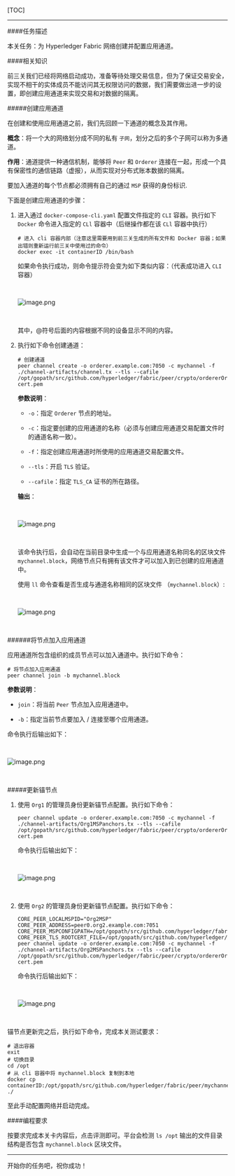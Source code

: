 [TOC]

---

####任务描述


本关任务：为 Hyperledger Fabric 网络创建并配置应用通道。


####相关知识

前三关我们已经将网络启动成功，准备等待处理交易信息，但为了保证交易安全，实现不相干的实体成员不能访问其无权限访问的数据，我们需要做出进一步的设置，即创建应用通道来实现交易和对数据的隔离。

#####创建应用通道

在创建和使用应用通道之前，我们先回顾一下通道的概念及其作用。

**概念**：将一个大的网络划分成不同的私有 `子网`，划分之后的多个子网可以称为多通道。

**作用**：通道提供一种通信机制，能够将 `Peer` 和 `Orderer` 连接在一起，形成一个具有保密性的通信链路（虚报），从而实现对分布式账本数据的隔离。

要加入通道的每个节点都必须拥有自己的通过 `MSP` 获得的身份标识.

下面是创建应用通道的步骤：

1. 进入通过 `docker-compose-cli.yaml` 配置文件指定的 `CLI` 容器。执行如下 `Docker` 命令进入指定的 `CLl` 容器中（后继操作都在该 `CLl` 容器中执行）

    ```shell
    # 进入 cli 容器内部（注意这里需要用到前三关生成的所有文件和 Docker 容器；如果出错则重新运行前三关中使用过的命令）
    docker exec -it containerID /bin/bash
    ```

    如果命令执行成功，则命令提示符会变为如下类似内容：（代表成功进入 `CLI` 容器）

    <br>

    ![image.png](https://ww1.sinaimg.cn/large/006alGmrgy1gbwdce8rlrj30r701s0ss.jpg)

    <br>

    其中，@符号后面的内容根据不同的设备显示不同的内容。

2. 执行如下命令创建通道：

    ```shell
    # 创建通道
    peer channel create -o orderer.example.com:7050 -c mychannel -f ./channel-artifacts/channel.tx --tls --cafile /opt/gopath/src/github.com/hyperledger/fabric/peer/crypto/ordererOrganizations/example.com/orderers/orderer.example.com/msp/tlscacerts/tlsca.example.com-cert.pem
    ```

    **参数说明**：

    - `-o`：指定 `Orderer` 节点的地址。

    - `-c`：指定要创建的应用通道的名称（必须与创建应用通道交易配置文件时的通道名称一致）。

    - `-f`：指定创建应用通道时所使用的应用通道交易配置文件。

    - `--tls`：开启 `TLS` 验证。

    - `--cafile`：指定 `TLS_CA` 证书的所在路径。

    **输出**：

    <br>

    ![image.png](https://ww1.sinaimg.cn/large/006alGmrgy1gbwdemvgw7j315607kmyr.jpg)

    <br>

    该命令执行后，会自动在当前目录中生成一个与应用通道名称同名的区块文件 `mychannel.block`，网络节点只有拥有该文件才可以加入到已创建的应用通道中。

    使用 `ll` 命令查看是否生成与通道名称相同的区块文件 （`mychannel.block`）:

    <br>

    ![image.png](https://ww1.sinaimg.cn/large/006alGmrgy1gbwdmbyk0xj30s9065q3p.jpg)

    <br>

######将节点加入应用通道

应用通道所包含组织的成员节点可以加入通道中。执行如下命令：

```shell
# 将节点加入应用通道
peer channel join -b mychannel.block
```

**参数说明**：

- `join`：将当前 `Peer` 节点加入应用通道中。

- `-b`：指定当前节点要加入 / 连接至哪个应用通道。

命令执行后输出如下：

<br>

![image.png](https://ww1.sinaimg.cn/large/006alGmrgy1gbwdp7v4irj315904jq3m.jpg)

<br>

#####更新锚节点

1. 使用 `Org1` 的管理员身份更新锚节点配置。执行如下命令：

    ```shell
    peer channel update -o orderer.example.com:7050 -c mychannel -f ./channel-artifacts/Org1MSPanchors.tx --tls --cafile /opt/gopath/src/github.com/hyperledger/fabric/peer/crypto/ordererOrganizations/example.com/orderers/orderer.example.com/msp/tlscacerts/tlsca.example.com-cert.pem
    ```

    命令执行后输出如下：

    <br>

    ![image.png](https://ww1.sinaimg.cn/large/006alGmrgy1gbwdrgt016j315505edgy.jpg)

    <br>

2. 使用 `Org2` 的管理员身份更新锚节点配置。执行如下命令：

    ```shell
    CORE_PEER_LOCALMSPID="Org2MSP"
    CORE_PEER_ADDRESS=peer0.org2.example.com:7051
    CORE_PEER_MSPCONFIGPATH=/opt/gopath/src/github.com/hyperledger/fabric/peer/crypto/peerOrganizations/org2.example.com/users/Admin@org2.example.com/msp
    CORE_PEER_TLS_ROOTCERT_FILE=/opt/gopath/src/github.com/hyperledger/fabric/peer/crypto/peerOrganizations/org2.example.com/peers/peer0.org2.example.com/tls/ca.crt
    peer channel update -o orderer.example.com:7050 -c mychannel -f ./channel-artifacts/Org2MSPanchors.tx --tls --cafile /opt/gopath/src/github.com/hyperledger/fabric/peer/crypto/ordererOrganizations/example.com/orderers/orderer.example.com/msp/tlscacerts/tlsca.example.com-cert.pem
    ```

    命令执行后输出如下：

    <br>

    ![image.png](https://ww1.sinaimg.cn/large/006alGmrgy1gbwdtj593vj31540c4gol.jpg)

    <br>

锚节点更新完之后，执行如下命令，完成本关测试要求：

```shell
# 退出容器
exit
# 切换目录
cd /opt
# 从 cli 容器中将 mychannel.block 复制到本地
docker cp containerID:/opt/gopath/src/github.com/hyperledger/fabric/peer/mychannel.block ./
```

至此手动配置网络并启动完成。

####编程要求

按要求完成本关卡内容后，点击评测即可。平台会检测 `ls /opt` 输出的文件目录结构是否包含 `mychannel.block` 区块文件。

---
开始你的任务吧，祝你成功！
